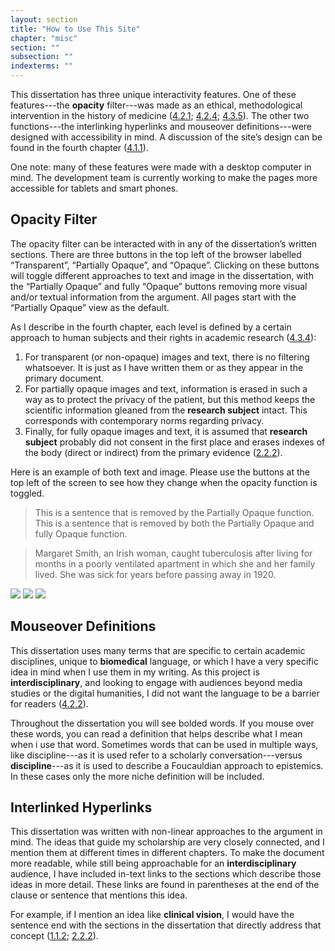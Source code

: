 ```yaml
---
layout: section
title: "How to Use This Site"
chapter: "misc"
section: ""
subsection: ""
indexterms: ""
---
```


This dissertation has three unique interactivity features. One of these features---the <span data-tooltip aria-haspopup="true" class="has-tip" data-disable-hover="false" tabindex="1" data-title="Opacity is a rights-based philosophical framework that assumes humans have a right to not be known in knowledge systems."><b>opacity</b></span> filter---was made as an ethical, methodological intervention in the history of medicine (<a href="{{ site.baseurl }}/dissertation/4_2_1">4.2.1</a>; <a href="{{ site.baseurl }}/dissertation/4_2_4">4.2.4</a>; <a href="{{ site.baseurl }}/dissertation/4_3_5">4.3.5</a>). The other two functions---the interlinking hyperlinks and mouseover definitions---were designed with accessibility in mind. A discussion of the site’s design can be found in the fourth chapter (<a href="{{ site.baseurl }}/dissertation/4_1_1">4.1.1</a>).

One note: many of these features were made with a desktop computer in mind. The development team is currently working to make the pages more accessible for tablets and smart phones.

## Opacity Filter

The opacity filter can be interacted with in any of the dissertation’s written sections. There are three buttons in the top left of the browser labelled “Transparent”, “Partially Opaque”, and “Opaque”. Clicking on these buttons will toggle different approaches to text and image in the dissertation, with the “Partially Opaque” and fully “Opaque” buttons removing more visual and/or textual information from the argument. All pages start with the “Partially Opaque” view as the default.

As I describe in the fourth chapter, each level is defined by a certain approach to human subjects and their rights in academic research (<a href="{{ site.baseurl }}/dissertation/4_3_4">4.3.4</a>):

1. For transparent (or non-opaque) images and text, there is no filtering whatsoever. It is just as I have written them or as they appear in the primary document.
2. For partially opaque images and text, information is erased in such a way as to protect the privacy of the patient, but this method keeps the scientific information gleaned from the <span data-tooltip aria-haspopup="true" class="has-tip" data-disable-hover="false" tabindex="1" data-title="The term research subject refers to a human person who has been ingested into a research program, and whose identity, personhood, and body have become the focus of a research program. I think of the subject in a Foucauldian sense: The 'subject' is a pun on the monarchal subject, someone who has no agency under the spectacular power of the sovereign. In this case it the subject lacks agency in relation to the researcher studying them."><b>research subject</b></span> intact. This corresponds with contemporary norms regarding privacy.
3. Finally, for fully opaque images and text, it is assumed that <span data-tooltip aria-haspopup="true" class="has-tip" data-disable-hover="false" tabindex="1" data-title="The term research subject refers to a human person who has been ingested into a research program, and whose identity, personhood, and body have become the focus of a research program. I think of the subject in a Foucauldian sense: The 'subject' is a pun on the monarchal subject, someone who has no agency under the spectacular power of the sovereign. In this case it the subject lacks agency in relation to the researcher studying them."><b>research subject</b></span> probably did not consent in the first place and erases indexes of the body (direct or indirect) from the primary evidence (<a href="{{ site.baseurl }}/dissertation/2_2_2">2.2.2</a>).

Here is an example of both text and image. Please use the buttons at the top left of the screen to see how they change when the opacity function is toggled.

><span class="opaque-lines"><span class="partial-lines">This is a sentence that is removed by the Partially Opaque function.</span> This is a sentence that is removed by both the Partially Opaque and fully Opaque function.</span>

><span class="opaque-lines"><span class="partial-lines">Margaret Smith</span>, an Irish woman, caught tuberculosis after living for months in a poorly ventilated apartment in which she and her family lived. She was sick for years before passing away in 1920.</span>

<img id="Brandt_ADirectoryofInstitutionsa_1904_161b" class="opaque" src="{{ site.baseurl }}/assets/img/Brandt_ADirectoryofInstitutionsa_1904_161b_full.jpg">

<img id="Brandt_ADirectoryofInstitutionsa_1904_161b" class="transparent" src="{{ site.baseurl }}/assets/img/Brandt_ADirectoryofInstitutionsa_1904_161b.jpg">

<img id="Brandt_ADirectoryofInstitutionsa_1904_161b" class="partially-opaque" src="{{ site.baseurl }}/assets/img/Brandt_ADirectoryofInstitutionsa_1904_161b_partial.jpg">

## Mouseover Definitions

This dissertation uses many terms that are specific to certain academic disciplines, unique to <span data-tooltip aria-haspopup="true" class="has-tip" data-disable-hover="false" tabindex="1" data-title="Biomedicine is an approach to health that uses scientific approaches to evidence-based medicine, with an emphasis on generalized treatments with surgical and pharmaceutical methods. It combines knowledge from a range of scientific disciplines, like biology, chemistry, physiology, pathology, as part of its evidence-based and causal claims."><b>biomedical</b></span> language, or which I have a very specific idea in mind when I use them in my writing.  As this project is <span data-tooltip aria-haspopup="true" class="has-tip" data-disable-hover="false" tabindex="1" data-title="I use the term interdisciplinary (as opposed to multidisciplinary) in this dissertation to convey how different methodologies and frameworks guide my research."><b>interdisciplinary</b></span>, and looking to engage with audiences beyond media studies or the digital humanities, I did not want the language to be a barrier for readers (<a href="{{ site.baseurl }}/dissertation/4_2_2">4.2.2</a>).

Throughout the dissertation you will see bolded words. If you mouse over these words, you can read a definition that helps describe what I mean when i use that word. Sometimes words that can be used in multiple ways, like discipline---as it is used refer to a scholarly conversation---versus <span data-tooltip aria-haspopup="true" class="has-tip" data-disable-hover="false" tabindex="1" data-title="Discipline is used here in the Foucauldian sense. It is a pun that links forced discipline with the idea of a discipline of knowledge. Disciplining is a process where certain phenomena are made understandable through demarcation and definition in an academic field."><b>discipline</b></span>---as it is used to describe a Foucauldian approach to epistemics. In these cases only the more niche definition will be included. 

## Interlinked Hyperlinks

This dissertation was written with non-linear approaches to the argument in mind. The ideas that guide my scholarship are very closely connected, and I mention them at different times in different chapters. To make the document more readable, while still being approachable for an <span data-tooltip aria-haspopup="true" class="has-tip" data-disable-hover="false" tabindex="1" data-title="I use the term interdisciplinary (as opposed to multidisciplinary) in this dissertation to convey how different methodologies and frameworks guide my research."><b>interdisciplinary</b></span> audience, I have included in-text links to the sections which describe those ideas in more detail. These links are found in parentheses at the end of the clause or sentence that mentions this idea.

For example, if I mention an idea like <span data-tooltip aria-haspopup="true" class="has-tip" data-disable-hover="false" tabindex="1" data-title="The clinical gaze refers to an ocular practice used by medical professionals to diagnose disease. It relies on a process of seeing the patient in relation to an idealized image of human anatomy. This process alienates the patient, turning them into a collection of pathologies rather than a human person."><b>clinical vision</b></span>, I would have the sentence end with the sections in the dissertation that directly address that concept (<a href="{{ site.baseurl }}/dissertation/1_1_2">1.1.2</a>; <a href="{{ site.baseurl }}/dissertation/2_2_2">2.2.2</a>).